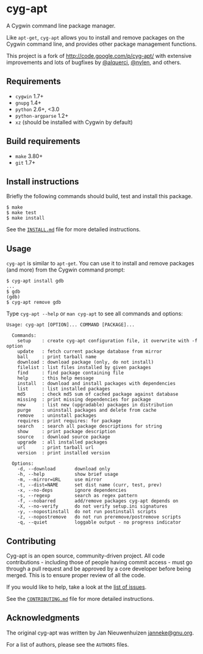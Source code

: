 cyg-apt
=======

A Cygwin command line package manager.

Like `apt-get`, `cyg-apt` allows you to install and remove packages on the Cygwin command line, and provides other package management functions.

This project is a fork of http://code.google.com/p/cyg-apt/ with extensive improvements and lots of bugfixes by [@alquerci](https://github.com/alquerci), [@nylen](https://github.com/nylen), and others.

Requirements
------------

* `cygwin` 1.7+
* `gnupg` 1.4+
* `python` 2.6+, &lt;3.0
* `python-argparse` 1.2+
* `xz` (should be installed with Cygwin by default)


Build requirements
------------------

* `make` 3.80+
* `git` 1.7+


Install instructions
--------------------

Briefly the following commands should build, test and install this package.

    $ make
    $ make test
    $ make install

See the [`INSTALL.md`](INSTALL.md) file for more detailed instructions.


Usage
-----

`cyg-apt` is similar to `apt-get`.  You can use it to install and remove packages (and more) from the Cygwin command prompt:

    $ cyg-apt install gdb
    ...
    $ gdb
    (gdb)
    $ cyg-apt remove gdb

Type `cyg-apt --help` or `man cyg-apt` to see all commands and options:

```
Usage: cyg-apt [OPTION]... COMMAND [PACKAGE]...

  Commands:
    setup    : create cyg-apt configuration file, it overwrite with -f option
    update   : fetch current package database from mirror
    ball     : print tarball name
    download : download package (only, do not install)
    filelist : list files installed by given packages
    find     : find package containing file
    help     : this help message
    install  : download and install packages with dependencies
    list     : list installed packages
    md5      : check md5 sum of cached package against database
    missing  : print missing dependencies for package
    new      : list new (upgradable) packages in distribution
    purge    : uninstall packages and delete from cache
    remove   : uninstall packages
    requires : print requires: for package
    search   : search all package descriptions for string
    show     : print package description
    source   : download source package
    upgrade  : all installed packages
    url      : print tarball url
    version  : print installed version

  Options:
    -d, --download       download only
    -h, --help           show brief usage
    -m, --mirror=URL     use mirror
    -t, --dist=NAME      set dist name (curr, test, prev)
    -x, --no-deps        ignore dependencies
    -s, --regexp         search as regex pattern
    -f, --nobarred       add/remove packages cyg-apt depends on
    -X, --no-verify      do not verify setup.ini signatures
    -y, --nopostinstall  do not run postinstall scripts
    -z, --nopostremove   do not run preremove/postremove scripts
    -q, --quiet          loggable output - no progress indicator
```


Contributing
------------

Cyg-apt is an open source, community-driven project. All code contributions -
including those of people having commit access - must go through a pull request
and be approved by a core developer before being merged. This is to ensure
proper review of all the code.

If you would like to help, take a look at the
[list of issues](https://github.com/nylen/cyg-apt/issues).

See the [`CONTRIBUTING.md`](CONTRIBUTING.md) file for more detailed instructions.


Acknowledgments
---------------

The original cyg-apt was written by Jan Nieuwenhuizen <janneke@gnu.org>.

For a list of authors, please see the `AUTHORS` files.
